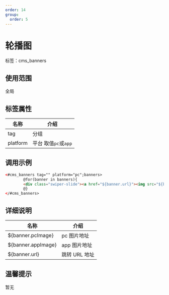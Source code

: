 ```yaml
---
order: 14
group:
  order: 5
---
```


# 轮播图

标签：cms_banners

## 使用范围

全局

## 标签属性

| 名称     | 介绍                 |
| -------- | -------------------- |
| tag      | 分组                 |
| platform | 平台 取值`pc`或`app` |

## 调用示例

```html
<#cms_banners tag="" platform="pc";banners>
        @for(banner in banners){
        <div class="swiper-slide"><a href="${banner.url}"><img src="${banner.pcImage}" ></a></div>
        @}
</#cms_banners>
```

## 详细说明

| 名称               | 介绍          |
| ------------------ | ------------- |
| ${banner.pcImage}  | pc 图片地址   |
| ${banner.appImage} | app 图片地址  |
| ${banner.url}      | 跳转 URL 地址 |

## 温馨提示

暂无
